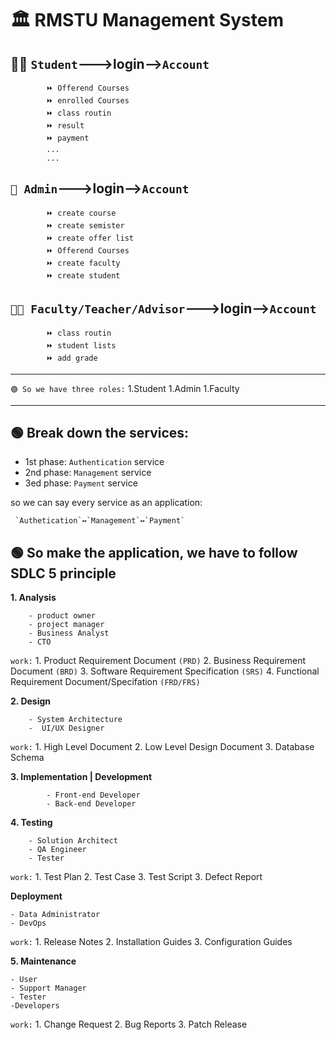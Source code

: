 #    🏛️ RMSTU Management System

##    🧑‍🎓 `Student`--->login-->`Account`
        
            ⏩ Offerend Courses
            ⏩ enrolled Courses
            ⏩ class routin
            ⏩ result
            ⏩ payment
            ...
            ...
            
##    `👥 Admin`--->login-->`Account`   


            ⏩ create course
            ⏩ create semister
            ⏩ create offer list
            ⏩ Offerend Courses
            ⏩ create faculty
            ⏩ create student

##    `👨‍💼 Faculty/Teacher/Advisor`--->login-->`Account`  

            ⏩ class routin
            ⏩ student lists
            ⏩ add grade
 
---
`🟢 So we have three roles:`
1.Student
1.Admin
1.Faculty

---

##    🟢 Break down the services:

- 1st phase:  `Authentication` service
- 2nd phase:  `Management` service
- 3ed phase:  `Payment` service

so we can say every service as an application:

     `Authetication`↔️`Management`↔️`Payment`

##    🟢 So make the application, we have to follow **SDLC** 5 principle

**1. Analysis**

        - product owner 
        - project manager
        - Business Analyst 
        - CTO
`work:`
    1. Product Requirement Document `(PRD)`
    2. Business Requirement Document `(BRD)`
    3. Software Requirement Specification `(SRS)`
    4. Functional Requirement Document/Specifation `(FRD/FRS)`

**2. Design** 

        - System Architecture 
        -  UI/UX Designer
`work:`
    1. High Level Document
    2. Low Level Design Document
    3. Database Schema

    
**3. Implementation | Development**

            - Front-end Developer
            - Back-end Developer
   
**4. Testing**  

        - Solution Architect
        - QA Engineer
        - Tester

`work:`
    1. Test Plan
    2. Test Case
    3. Test Script
    3. Defect Report


**Deployment**     

    - Data Administrator
    - DevOps

`work:`
    1. Release Notes
    2. Installation Guides
    3. Configuration Guides


**5. Maintenance**

    - User
    - Support Manager
    - Tester 
    -Developers

`work:`
    1. Change Request
    2. Bug Reports
    3. Patch Release